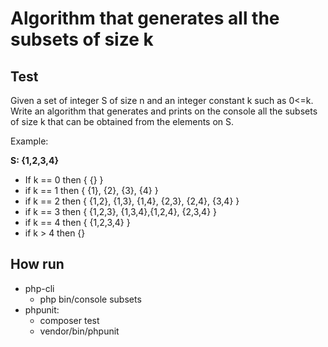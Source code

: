 # Algorithm that generates all the subsets of size k

## Test

Given a set of integer S of size n and an integer constant k such as 0<=k. 
Write an algorithm that generates and prints on the console all the subsets of size k that can be obtained from the elements on S.

Example:

**S: {1,2,3,4}**

- If k == 0 then { {} }
- if k == 1 then { {1}, {2}, {3}, {4} }
- if k == 2 then { {1,2}, {1,3}, {1,4}, {2,3}, {2,4}, {3,4} }
- if k == 3 then { {1,2,3}, {1,3,4},{1,2,4}, {2,3,4} }
- if k == 4 then { {1,2,3,4} }
- if k > 4 then {}


## How run
- php-cli
  - php bin/console subsets
- phpunit:
    - composer test
    - vendor/bin/phpunit
